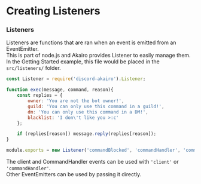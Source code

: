 # Creating Listeners

### Listeners
Listeners are functions that are ran when an event is emitted from an EventEmitter.  
This is part of node.js and Akairo provides Listener to easily manage them.  
In the Getting Started example, this file would be placed in the `src/listeners/` folder.

```js
const Listener = require('discord-akairo').Listener;

function exec(message, command, reason){
    const replies = {
        owner: 'You are not the bot owner!',
        guild: 'You can only use this command in a guild!',
        dm: 'You can only use this command in a DM!',
        blacklist: 'I don\'t like you >:c'
    };

    if (replies[reason]) message.reply(replies[reason]);
}

module.exports = new Listener('commandBlocked', 'commandHandler', 'commandBlocked', 'on', exec);
```

The client and CommandHandler events can be used with `'client'` or `'commandHandler'`.  
Other EventEmitters can be used by passing it directly.